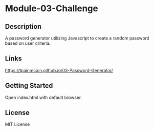 # Module-03-Challenge

## Description
A password generator utilizing Javascript to create a random password based on user criteria.

## Links
https://tpainmcain.github.io/03-Password-Generator/

## Getting Started
Open index.html with default browser.

## License
MIT License
